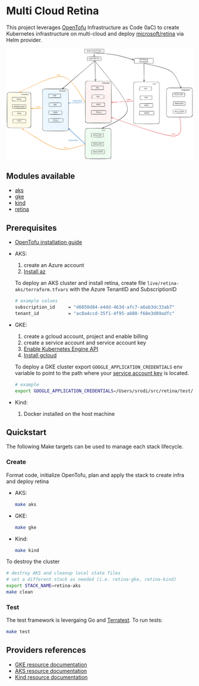 # Multi Cloud Retina

This project leverages [OpenTofu](https://opentofu.org/docs/intro/) Infrastructure as Code (IaC) to create Kubernetes infrastructure on multi-cloud and deploy [microsoft/retina](https://github.com/microsoft/retina) via Helm provider.

![Architecture Diagram](./diagrams/diagram.svg)

## Modules available

* [aks](./modules/aks/)
* [gke](./modules/gke/)
* [kind](./modules/kind/)
* [retina](./modules/retina/)

## Prerequisites

* [OpenTofu installation guide](https://opentofu.org/docs/intro/install/)

* AKS:

    1. create an Azure account
    2. [Install az](https://learn.microsoft.com/en-us/cli/azure/install-azure-cli)

    To deploy an AKS cluster and install retina, create file `live/retina-aks/terraform.tfvars` with the Azure TenantID and SubscriptionID

    ```sh
    # example values
    subscription_id     = "d6050d84-e4dd-463d-afc7-a6ab3dc33ab7"
    tenant_id           = "ac8a4ccd-35f1-4f95-a688-f68e3d89adfc"
    ```

* GKE:

    1. create a gcloud account, project and enable billing
    2. create a service account and service account key
    3. [Enable Kubernetes Engine API](https://console.developers.google.com/apis/api/container.googleapis.com/overview?project=mc-retina)
    4. [Install gcloud](https://cloud.google.com/sdk/docs/install)

    To deploy a GKE cluster export `GOOGLE_APPLICATION_CREDENTIALS` env variable to point to the path where your [service account key](https://cloud.google.com/iam/docs/keys-create-delete) is located.

    ```sh
    # example
    export GOOGLE_APPLICATION_CREDENTIALS=/Users/srodi/src/retina/test/multicloud/live/retina-gke/service-key.json
    ```

* Kind:

    1. Docker installed on the host machine

## Quickstart

The following Make targets can be used to manage each stack lifecycle.

### Create

Format code, initialize OpenTofu, plan and apply the stack to create infra and deploy retina

* AKS:

    ```sh
    make aks
    ```

* GKE:

    ```sh
    make gke
    ```

* Kind:

    ```sh
    make kind
    ```

To destroy the cluster

```sh
# destroy AKS and cleanup local state files
# set a different stack as needed (i.e. retina-gke, retina-kind)
export STACK_NAME=retina-aks
make clean
```

### Test

The test framework is levergaing Go and [Terratest](https://terratest.gruntwork.io/docs/). To run tests:

```sh
make test
```

## Providers references

* [GKE resource documentation](https://registry.terraform.io/providers/hashicorp/google/latest/docs/resources/container_cluster)
* [AKS resource documentation](https://registry.terraform.io/providers/hashicorp/azurerm/latest/docs/resources/kubernetes_cluster)
* [Kind resource documentation](https://registry.terraform.io/providers/tehcyx/kind/latest/docs/resources/cluster)
